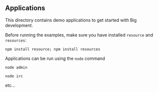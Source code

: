 ## Applications

This directory contains demo applications to get started with Big development.

Before running the examples, make sure you have installed `resource` and `resources`:

`npm install resource; npm install resources`

Applications can be run using the `node` command

```
node admin
```

```
node irc
```

etc...

